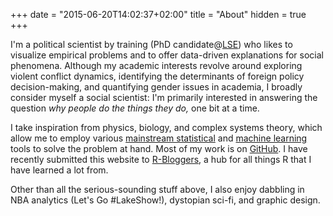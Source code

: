 +++
date = "2015-06-20T14:02:37+02:00"
title = "About"
hidden = true
+++

I'm a political scientist by training (PhD candidate@[LSE](http://www.lse.ac.uk/)) who likes to visualize empirical problems and to offer data-driven explanations for social phenomena. Although my academic interests revolve around exploring violent conflict dynamics, identifying the determinants of foreign policy decision-making, and quantifying gender issues in academia, I broadly consider myself a social scientist: I'm primarily interested in answering the question _why people do the things they do,_ one bit at a time.

I take inspiration from physics, biology, and complex systems theory, which allow me to employ various [mainstream statistical](http://blogs.lse.ac.uk/impactofsocialsciences/2014/09/23/data-science-statistics-communication/) and [machine learning](https://xkcd.com/1838/) tools to solve the problem at hand. Most of my work is on [GitHub](https://github.com/ciflikli). I have recently submitted this website to [R-Bloggers](https://www.r-bloggers.com/), a hub for all things R that I have learned a lot from.

Other than all the serious-sounding stuff above, I also enjoy dabbling in NBA analytics (Let's Go #LakeShow!), dystopian sci-fi, and graphic design.